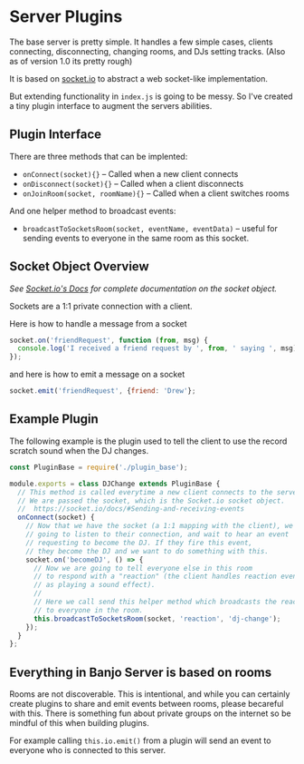 # Server Plugins

The base server is pretty simple. It handles a few simple cases, clients connecting, disconnecting, changing rooms, and DJs setting tracks. (Also as of version 1.0 its pretty rough)

It is based on [socket.io](https://socket.io) to abstract a web socket-like implementation.

But extending functionality in `index.js` is going to be messy. So I've created a tiny plugin interface to augment the servers abilities.

## Plugin Interface

There are three methods that can be implented:

- `onConnect(socket){}` – Called when a new client connects
- `onDisconnect(socket){}` – Called when a client disconnects
- `onJoinRoom(socket, roomName){}` – Called when a client switches rooms

And one helper method to broadcast events:

- `broadcastToSocketsRoom(socket, eventName, eventData)` – useful for sending events to everyone in the same room as this socket.

## Socket Object Overview

_See [Socket.io's Docs](https://socket.io/docs/#Sending-and-receiving-events) for complete documentation on the socket object._

Sockets are a 1:1 private connection with a client.

Here is how to handle a message from a socket

```js
socket.on('friendRequest', function (from, msg) {
  console.log('I received a friend request by ', from, ' saying ', msg);
});
```

and here is how to emit a message on a socket

```js
socket.emit('friendRequest', {friend: 'Drew'};
```

## Example Plugin

The following example is the plugin used to tell the client to use the record scratch sound when the DJ changes.

```js
const PluginBase = require('./plugin_base');

module.exports = class DJChange extends PluginBase {
  // This method is called everytime a new client connects to the server
  // We are passed the socket, which is the Socket.io socket object.
  //  https://socket.io/docs/#Sending-and-receiving-events
  onConnect(socket) {
    // Now that we have the socket (a 1:1 mapping with the client), we are
    // going to listen to their connection, and wait to hear an event
    // requesting to become the DJ. If they fire this event,
    // they become the DJ and we want to do something with this.
    socket.on('becomeDJ', () => {
      // Now we are going to tell everyone else in this room
      // to respond with a "reaction" (the client handles reaction events
      // as playing a sound effect).
      //
      // Here we call send this helper method which broadcasts the reaction
      // to everyone in the room.
      this.broadcastToSocketsRoom(socket, 'reaction', 'dj-change');
    });
  }
};
```

## Everything in Banjo Server is based on rooms

Rooms are not discoverable. This is intentional, and while you can certainly create plugins to share and emit events between rooms, please becareful with this. There is something fun about private groups on the internet so be mindful of this when building plugins.

For example calling `this.io.emit()` from a plugin will send an event to everyone who is connected to this server.
